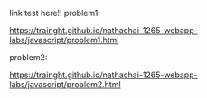 link test here!!
problem1:

https://trainght.github.io/nathachai-1265-webapp-labs/javascript/problem1.html

problem2:

https://trainght.github.io/nathachai-1265-webapp-labs/javascript/problem2.html
